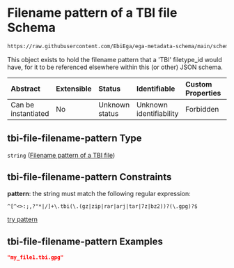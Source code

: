 # Filename pattern of a TBI file Schema

```txt
https://raw.githubusercontent.com/EbiEga/ega-metadata-schema/main/schemas/EGA.common-definitions.json#/definitions/tbi-file-filename-pattern
```

This object exists to hold the filename pattern that a 'TBI' filetype\_id would have, for it to be referenced elsewhere within this (or other) JSON schema.

| Abstract            | Extensible | Status         | Identifiable            | Custom Properties | Additional Properties | Access Restrictions | Defined In                                                                                           |
| :------------------ | :--------- | :------------- | :---------------------- | :---------------- | :-------------------- | :------------------ | :--------------------------------------------------------------------------------------------------- |
| Can be instantiated | No         | Unknown status | Unknown identifiability | Forbidden         | Allowed               | none                | [EGA.common-definitions.json\*](../../../schemas/EGA.common-definitions.json "open original schema") |

## tbi-file-filename-pattern Type

`string` ([Filename pattern of a TBI file](ega-12-definitions-filename-pattern-of-a-tbi-file.md))

## tbi-file-filename-pattern Constraints

**pattern**: the string must match the following regular expression:&#x20;

```regexp
^[^<>:;,?"*|/]+\.tbi(\.(gz|zip|rar|arj|tar|7z|bz2))?(\.gpg)?$
```

[try pattern](https://regexr.com/?expression=%5E%5B%5E%3C%3E%3A%3B%2C%3F%22*%7C%2F%5D%2B%5C.tbi\(%5C.\(gz%7Czip%7Crar%7Carj%7Ctar%7C7z%7Cbz2\)\)%3F\(%5C.gpg\)%3F%24 "try regular expression with regexr.com")

## tbi-file-filename-pattern Examples

```json
"my_file1.tbi.gpg"
```

